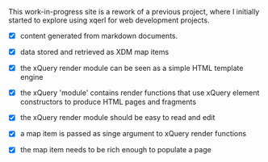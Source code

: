 <!--{
"title" : "somewhere over the rainbow",
"collection" : "home",
"index" : "yep"
}-->

This work-in-progress site is a rework of a previous project, 
where I initially started to explore using xqerl for web development projects.

- [x] content generated from markdown documents.
- [x] data stored and retrieved as XDM map items
- [x] the xQuery render module can be seen as a simple HTML template engine 
- [x] the xQuery 'module' contains render functions that use xQuery element constructors to produce HTML pages and fragments
- [x] the xQuery render module should be easy to read and edit
- [x] a map item is passed as singe argument to xQuery render functions
- [x] the map item needs to be rich enough to populate a page


<!--

Static Site Generators have become increasingly popular over the last few years. 
One of ideas of ‘SSG’ is that the generator logic can reside in the markdown document,
or via a pre established directory layout. When the generator logic resides in the document, 
it can be a front-matter part at the head of the document.

I have chosen to have a single content directory, with the generator logic
driven by either a front-matter part or derived by looking at the markup content.

With 'SSG', data sources are feed into, or pulled into a template engine 
which uses  'templates' to generate the resulting static html pages. 
The data sources can be inferred from markdown content or front-matter or some 
other pre subscribed manner. 
Whatever the case a author with a prior knowledge of data types that
will be feed the template engine, should be able to easily edit a 
template used to generate the resulting html documents 

The data item I use is in the form of a
[XDM](https://www.w3.org/TR/xpath-datamodel-31) [map item](https://www.w3.org/TR/xpath-datamodel-31/#map-items).

The render templates are written as simple xQuery functions where the data 'map' item gets
passed as a parameter to to functions. 

```xquery
declare
function render:home( $map as map(*) ) as element() {
  element html {
    attribute lang {'en'},
    $map =>render:head(),
    element body {
      $map => render:header(),
      $map => render:nav(),
      element main {
        attribute class { 'container' },
        element article  {
          attribute class { 'h-entry' },
          element h1 {
            attribute class { 'p-name' },
            $map?name
            },
            $map?content/node()
          },
         $map => render:aside( )
        },
      $map => render:footer()
      }
    }
};
 ```

-->


